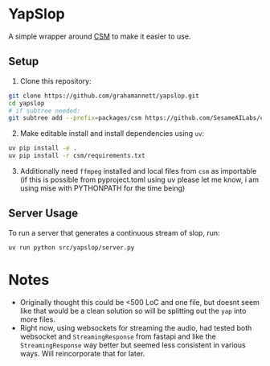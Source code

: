 # YapSlop

A simple wrapper around [CSM](https://github.com/facebookresearch/csm) to make it easier to use.

## Setup

1. Clone this repository:
```bash
git clone https://github.com/grahamannett/yapslop.git
cd yapslop
# if subtree needed:
git subtree add --prefix=packages/csm https://github.com/SesameAILabs/csm.git main --squash
```


2. Make editable install and install dependencies using `uv`:
```bash
uv pip install -e .
uv pip install -r csm/requirements.txt
```

3. Additionally need `ffmpeg` installed and local files from `csm` as importable (if this is possible from pyproject.toml using uv please let me know, i am using mise with PYTHONPATH for the time being)


## Server Usage

To run a server that generates a continuous stream of slop, run:

```bash
uv run python src/yapslop/server.py
```

# Notes

- Originally thought this could be <500 LoC and one file, but doesnt seem like that would be a clean solution so will be splitting out the `yap` into more files.
- Right now, using websockets for streaming the audio, had tested both websocket and `StreamingResponse` from fastapi and like the `StreamingResponse` way better but seemed less consistent in various ways.  Will reincorporate that for later.

